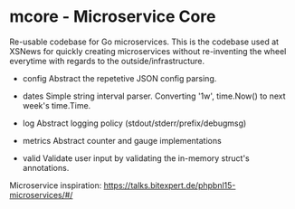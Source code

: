 # mcore - Microservice Core
Re-usable codebase for Go microservices.
This is the codebase used at XSNews for quickly creating
microservices without re-inventing the wheel everytime with
regards to the outside/infrastructure.

* config
Abstract the repetetive JSON config parsing.

* dates
Simple string interval parser. Converting '1w', time.Now() to next week's time.Time.

* log
Abstract logging policy (stdout/stderr/prefix/debugmsg)

* metrics
Abstract counter and gauge implementations

* valid
Validate user input by validating the in-memory struct's annotations.

Microservice inspiration:
https://talks.bitexpert.de/phpbnl15-microservices/#/

